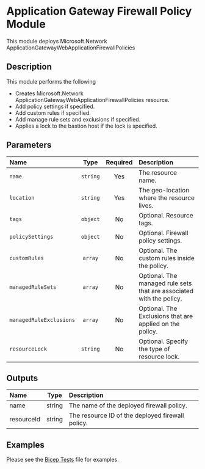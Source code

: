# Application Gateway Firewall Policy Module

This module deploys Microsoft.Network ApplicationGatewayWebApplicationFirewallPolicies

## Description

This module performs the following

- Creates Microsoft.Network ApplicationGatewayWebApplicationFirewallPolicies resource.
- Add policy settings if specified.
- Add custom rules if specified.
- Add manage rule sets and exclusions if specified.
- Applies a lock to the bastion host if the lock is specified.

## Parameters

| Name                    | Type     | Required | Description                                                          |
| :---------------------- | :------: | :------: | :------------------------------------------------------------------- |
| `name`                  | `string` | Yes      | The resource name.                                                   |
| `location`              | `string` | Yes      | The geo-location where the resource lives.                           |
| `tags`                  | `object` | No       | Optional. Resource tags.                                             |
| `policySettings`        | `object` | No       | Optional. Firewall policy settings.                                  |
| `customRules`           | `array`  | No       | Optional. The custom rules inside the policy.                        |
| `managedRuleSets`       | `array`  | No       | Optional. The managed rule sets that are associated with the policy. |
| `managedRuleExclusions` | `array`  | No       | Optional. The Exclusions that are applied on the policy.             |
| `resourceLock`          | `string` | No       | Optional. Specify the type of resource lock.                         |

## Outputs

| Name       | Type   | Description                                      |
| :--------- | :----: | :----------------------------------------------- |
| name       | string | The name of the deployed firewall policy.        |
| resourceId | string | The resource ID of the deployed firewall policy. |

## Examples

Please see the [Bicep Tests](test/main.test.bicep) file for examples.